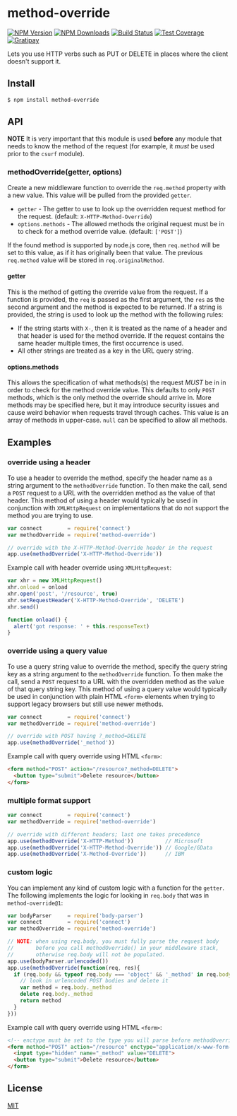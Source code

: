 # method-override

[![NPM Version][npm-image]][npm-url]
[![NPM Downloads][downloads-image]][downloads-url]
[![Build Status][travis-image]][travis-url]
[![Test Coverage][coveralls-image]][coveralls-url]
[![Gratipay][gratipay-image]][gratipay-url]

Lets you use HTTP verbs such as PUT or DELETE in places where the client doesn't support it.

## Install

```sh
$ npm install method-override
```

## API

**NOTE** It is very important that this module is used **before** any module that
needs to know the method of the request (for example, it _must_ be used prior to
the `csurf` module).

### methodOverride(getter, options)

Create a new middleware function to override the `req.method` property with a new
value. This value will be pulled from the provided `getter`.

- `getter` - The getter to use to look up the overridden request method for the request. (default: `X-HTTP-Method-Override`)
- `options.methods` - The allowed methods the original request must be in to check for a method override value. (default: `['POST']`)

If the found method is supported by node.js core, then `req.method` will be set to
this value, as if it has originally been that value. The previous `req.method`
value will be stored in `req.originalMethod`.

#### getter

This is the method of getting the override value from the request. If a function is provided,
the `req` is passed as the first argument, the `res` as the second argument and the method is
expected to be returned. If a string is provided, the string is used to look up the method
with the following rules:

- If the string starts with `X-`, then it is treated as the name of a header and that header
  is used for the method override. If the request contains the same header multiple times, the
  first occurrence is used.
- All other strings are treated as a key in the URL query string.

#### options.methods

This allows the specification of what methods(s) the request *MUST* be in in order to check for
the method override value. This defaults to only `POST` methods, which is the only method the
override should arrive in. More methods may be specified here, but it may introduce security
issues and cause weird behavior when requests travel through caches. This value is an array
of methods in upper-case. `null` can be specified to allow all methods.

## Examples

### override using a header

To use a header to override the method, specify the header name
as a string argument to the `methodOverride` function. To then make
the call, send  a `POST` request to a URL with the overridden method
as the value of that header. This method of using a header would
typically be used in conjunction with `XMLHttpRequest` on implementations
that do not support the method you are trying to use.

```js
var connect        = require('connect')
var methodOverride = require('method-override')

// override with the X-HTTP-Method-Override header in the request
app.use(methodOverride('X-HTTP-Method-Override'))
```

Example call with header override using `XMLHttpRequest`:

```js
var xhr = new XMLHttpRequest()
xhr.onload = onload
xhr.open('post', '/resource', true)
xhr.setRequestHeader('X-HTTP-Method-Override', 'DELETE')
xhr.send()

function onload() {
  alert('got response: ' + this.responseText)
}
```

### override using a query value

To use a query string value to override the method, specify the query
string key as a string argument to the `methodOverride` function. To
then make the call, send  a `POST` request to a URL with the overridden
method as the value of that query string key. This method of using a
query value would typically be used in conjunction with plain HTML
`<form>` elements when trying to support legacy browsers but still use
newer methods.

```js
var connect        = require('connect')
var methodOverride = require('method-override')

// override with POST having ?_method=DELETE
app.use(methodOverride('_method'))
```

Example call with query override using HTML `<form>`:

```html
<form method="POST" action="/resource?_method=DELETE">
  <button type="submit">Delete resource</button>
</form>
```

### multiple format support

```js
var connect        = require('connect')
var methodOverride = require('method-override')

// override with different headers; last one takes precedence
app.use(methodOverride('X-HTTP-Method'))          // Microsoft
app.use(methodOverride('X-HTTP-Method-Override')) // Google/GData
app.use(methodOverride('X-Method-Override'))      // IBM
```

### custom logic

You can implement any kind of custom logic with a function for the `getter`. The following
implements the logic for looking in `req.body` that was in `method-override@1`:

```js
var bodyParser     = require('body-parser')
var connect        = require('connect')
var methodOverride = require('method-override')

// NOTE: when using req.body, you must fully parse the request body
//       before you call methodOverride() in your middleware stack,
//       otherwise req.body will not be populated.
app.use(bodyParser.urlencoded())
app.use(methodOverride(function(req, res){
  if (req.body && typeof req.body === 'object' && '_method' in req.body) {
    // look in urlencoded POST bodies and delete it
    var method = req.body._method
    delete req.body._method
    return method
  }
}))
```

Example call with query override using HTML `<form>`:

```html
<!-- enctype must be set to the type you will parse before methodOverride() -->
<form method="POST" action="/resource" enctype="application/x-www-form-urlencoded">
  <input type="hidden" name="_method" value="DELETE">
  <button type="submit">Delete resource</button>
</form>
```

## License

[MIT](LICENSE)

[npm-image]: https://img.shields.io/npm/v/method-override.svg
[npm-url]: https://npmjs.org/package/method-override
[travis-image]: https://img.shields.io/travis/expressjs/method-override/master.svg
[travis-url]: https://travis-ci.org/expressjs/method-override
[coveralls-image]: https://img.shields.io/coveralls/expressjs/method-override/master.svg
[coveralls-url]: https://coveralls.io/r/expressjs/method-override?branch=master
[downloads-image]: https://img.shields.io/npm/dm/method-override.svg
[downloads-url]: https://npmjs.org/package/method-override
[gratipay-image]: https://img.shields.io/gratipay/dougwilson.svg
[gratipay-url]: https://www.gratipay.com/dougwilson/
